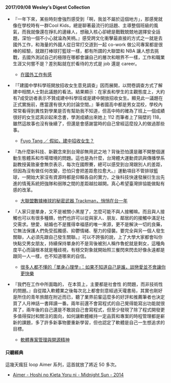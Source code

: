#### 2017/09/08 Wesley’s Digest Collection

- 『一年下來，某些時刻會強烈感受到「啊，我並不屬於這個地方」，那感覺就像在學校時有一群Cool Kids，總是聊著最流行的話題、主導整個班級的風氣，而我就像還在掙扎的邊緣人，想融入核心卻總是戰戰兢兢地選擇安全話題，深怕一個不小心就淪為笑柄。』感受跨文化衝擊最直接的方式之一就是去國外工作，和海量的外國人從日常打交道到一起 co-work 做公司專案都是很棒的經驗，就跟打棒球打籃球一樣，都有所謂的大聯盟和 NBA 讓人想去挑戰，去國外測試自己的極限在哪都會讓自己的層次和眼界不一樣，工作和職業生涯又何嘗不是？差別點就在於看待的方式是 job 還是 career。
  - [在國外工作有感](https://medium.com/@hizai/%E5%9C%A8%E5%9C%8B%E5%A4%96%E5%B7%A5%E4%BD%9C%E6%9C%89%E6%84%9F-9185247a679c)
  
- 『「建國中學科學班開放招收女生意見調查」因而展開，以問卷調查方式了解建中相關人士對此議題的看法。結果顯示：在家長和學生的主觀態度上，大約有7成受訪者表示不贊成建中科學班或是建中開放招收女生。顯見此一議題在正式實施前，應當還有很大的討論空間。』筆者國高中都是男女混校，學校內常常看得到異性對學業是否有幫助我不知道，但高中時的確為了班上一個成績很好的女生認真卯起來念書，學測成績出來她上 112 而筆者上了隔壁的 118，雖然這故事也沒有後續了，但還是會感謝當時的自己曾經這麼投入的做過那些事。
  - [Fuyo Tang ／ 假如，建中招收女生？](https://www.twreporter.org/a/photo-workshop-female-at-monkschool)
  
- 『為什麼新科技、新觀念來到台灣卻無用武之地？背後恐怕還是離不開整個運動生態體系和市場環境的問題。這也是為什麼，台灣體大運動資訊與傳播學系副教授黃致豪會無奈表示，每次在國際賽，總可以感受到台灣跟別人的差距，但因為沒有做任何改變，恐怕只會把差距愈拉愈大。』運動項目不管排球籃球，一開始大家沒有資源時都是仰賴各自的實力，之後科技快速發展衍生出先進的情蒐系統把強隊和弱隊之間的差距越拉越開。真心希望臺灣排協能做點有感的改革。
  - [大聯盟數據棒球的秘密武器 Trackman，悄悄在台一年](https://www.bnext.com.tw/article/45807/when-new-technology-subvert-sports-competition)
  
- 『人家只是單身，又不是被關小黑屋了，怎麼可能不與人接觸嘛。而且與人接觸也可以有很多種類，他們也許可以從與家人、朋友、鄰居的的接觸中滿足社交需求。戀愛、結婚也不是獲得幸福感的唯一來源，更不是解決一切的良藥，它無法保護人們免受孤獨感、抑鬱情緒、壓力的侵襲。要完全與另一個人發生關聯，人必須先跟自己發生關聯。』可以不誇張的說，上了大學大家都會叫你快點交男女朋友，持續保持單身的不是背後被別人稱作魯蛇就是剩女，這種角度平心而論根本就是種歧視，有穩交對象就開始照三餐閃來閃去好像永遠都是跟同一人一樣，也不知道哪來的自信。
  - [很多人都不懂的「單身心理學」：如果不知道自己是誰，談戀愛並不會讓你更快樂](https://buzzorange.com/vidaorange/2017/08/16/how-to-be-single/)


- 『我們在⼯作中所⾯臨的， 在本質上，主要都是社會性 的問題，⽽⾮技術性的問題。』自從踏入軟體業之後每次北上都會刻意經過天瓏書局，其實也剛好是所住的青年旅館在附近而已，聽了業界前輩這麼多的好評和推薦筆者也決定買了人月神話一書拜讀一番。兩年前還不會寫程式的自己覺得能寫出功能就很屌了，兩年後的自己還是不敢說自己會寫程式，但至少發現了除了程式開發更多值得探討和關注的面向，如何讓軟體維持一定品質和專案的時程管理都是嶄新的課題，多了許多新事物要重新學習，但也認定了軟體是自己一生想追求的目標。
  - [軟體專案管理與開源精神](https://www.slideshare.net/ssuserab25b41/ss-70457333)





#### 只聽經典
這幾天瘋狂 loop Aimer 系列，這首就放了將近 50 多次。
- [Aimer - Hoshi no Kieta Yoru ni - Midnight Sun - 2014](https://www.youtube.com/watch?v=-gllAwK15rQ)